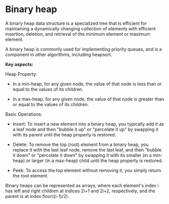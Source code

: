 # Binary heap

A binary heap data structure is a specialized tree that is efficient for maintaining a dynamically changing collection of elements with efficient insertion, deletion, and retrieval of the minimum element or maximum element.

A binary heap is commonly used for implementing priority queues, and is a component in other algorithms, including heapsort.

**Key aspects:**

Heap Property:

* In a min-heap, for any given node, the value of that node is less than or equal to the values of its children.

* In a max-heap, for any given node, the value of that node is greater than or equal to the values of its children.

Basic Operations:

* Insert: To insert a new element into a binary heap, you typically add it as a leaf node and then "bubble it up" or "percolate it up" by swapping it with its parent until the heap property is restored.

* Delete: To remove the top (root) element from a binary heap, you replace it with the last leaf node, remove the last leaf, and then "bubble it down" or "percolate it down" by swapping it with its smaller (in a min-heap) or larger (in a max-heap) child until the heap property is restored.

* Peek: To access the top element without removing it, you simply return the root element.

Binary heaps can be represented as arrays, where each element's index i has left and right children at indices 2i+1 and 2i+2, respectively, and the parent is at index floor((i-1)/2).

